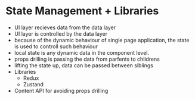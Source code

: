 # State Management + Libraries
  - UI layer recieves data from the data layer
  - UI layer is controlled by the data layer
  - because of the dynamic behaviour of single page application, the state is used to controll such behaviour
  - local state is any dynamic data in the component level. 
  - props drilling is passing the data from parfents to childrens
  - lifting the state up, data can be passed between siblings
  - Libraries
    - Redux
    - Zustand
  - Content API for avoiding props drilling